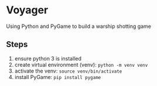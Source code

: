 # Voyager

Using Python and PyGame to build a warship shotting game

## Steps

1. ensure python 3 is installed
2. create virtual environment (venv): `python -m venv venv`
3. activate the venv: `source venv/bin/activate`
4. install PyGame: `pip install pygame`
